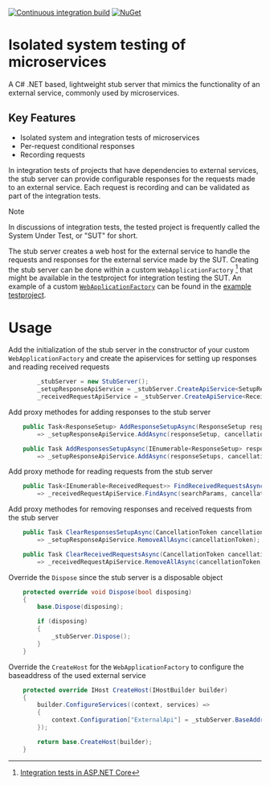 [![Continuous integration build](https://github.com/cympatic/stub/actions/workflows/ci.yml/badge.svg)](https://github.com/cympatic/stub)
[![NuGet](https://img.shields.io/nuget/v/Cympatic.Extensions.Stub)](https://www.nuget.org/packages/Cympatic.Extensions.Stub)
# Isolated system testing of microservices

A C# .NET based, lightweight stub server that mimics the functionality of an external service, commonly used by microservices.

## Key Features

- Isolated system and integration tests of microservices
- Per-request conditional responses
- Recording requests

In integration tests of projects that have dependencies to external services, the stub server can provide configurable responses for the requests made to an external service. 
Each request is recording and can be validated as part of the integration tests.

> [!NOTE]
> In discussions of integration tests, the tested project is frequently called the System Under Test, or "SUT" for short. 

The stub server creates a web host for the external service to handle the requests and responses for the external service made by the SUT. 
Creating the stub server can be done within a custom `WebApplicationFactory` [^1^] that might be available in the testproject for integration testing the SUT. 
An example of a custom [`WebApplicationFactory`](source/Examples/Cympatic.Stub.Example.WebApplication.IntegrationTests/Factories/ExampleWebApplicationFactory.cs) can be found in the [example testproject](source/Examples/Cympatic.Stub.Example.WebApplication.IntegrationTests).

[^1^]: [Integration tests in ASP.NET Core](https://learn.microsoft.com/en-us/aspnet/core/test/integration-tests)

# Usage

Add the initialization of the stub server in the constructor of your custom `WebApplicationFactory` and create the apiservices for setting up responses and reading received requests
``` C#
        _stubServer = new StubServer();
        _setupResponseApiService = _stubServer.CreateApiService<SetupResponseApiService>();
        _receivedRequestApiService = _stubServer.CreateApiService<ReceivedRequestApiService>();
```

Add proxy methodes for adding responses to the stub server
``` c#
    public Task<ResponseSetup> AddResponseSetupAsync(ResponseSetup responseSetup, CancellationToken cancellationToken = default)
        => _setupResponseApiService.AddAsync(responseSetup, cancellationToken);

    public Task AddResponsesSetupAsync(IEnumerable<ResponseSetup> responseSetups, CancellationToken cancellationToken = default)
        => _setupResponseApiService.AddAsync(responseSetups, cancellationToken);
```

Add proxy methode for reading requests from the stub server
``` c#
    public Task<IEnumerable<ReceivedRequest>> FindReceivedRequestsAsync(ReceivedRequestSearchParams searchParams, CancellationToken cancellationToken = default)
        => _receivedRequestApiService.FindAsync(searchParams, cancellationToken);
```

Add proxy methodes for removing responses and received requests from the stub server
``` c#
    public Task ClearResponsesSetupAsync(CancellationToken cancellationToken = default)
        => _setupResponseApiService.RemoveAllAsync(cancellationToken);

    public Task ClearReceivedRequestsAsync(CancellationToken cancellationToken = default)
        => _receivedRequestApiService.RemoveAllAsync(cancellationToken);
```

Override the `Dispose` since the stub server is a disposable object
``` C#
    protected override void Dispose(bool disposing)
    {
        base.Dispose(disposing);

        if (disposing)
        {
            _stubServer.Dispose();
        }
    }
```

Override the `CreateHost` for the `WebApplicationFactory` to configure the baseaddress of the used external service
``` C#
    protected override IHost CreateHost(IHostBuilder builder)
    {
        builder.ConfigureServices((context, services) =>
        {
            context.Configuration["ExternalApi"] = _stubServer.BaseAddressStub.ToString();
        });

        return base.CreateHost(builder);
    }
```
